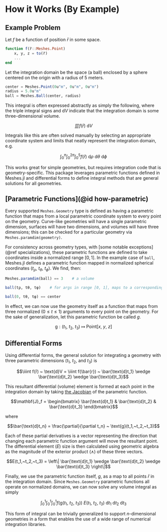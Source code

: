 # How it Works (By Example)

## Example Problem

Let $f$ be a function of position $\bar{r}$ in some space.
```julia
function f(r̄::Meshes.Point)
    x, y, z = to(r̄)
    ...
end
```

Let the integration domain be the space (a ball) enclosed by a sphere centered on the origin with a radius of 5 meters.
```julia
center = Meshes.Point(0u"m", 0u"m", 0u"m")
radius = 5.0u"m"
ball = Meshes.Ball(center, radius)
```

This integral is often expressed abstractly as simply the following, where the triple integral signs and $\text{d}V$ indicate that the integration domain is some three-dimensional volume.
```math
\iiint f(\bar{r}) ~ \text{d}V
```

Integrals like this are often solved manually by selecting an appropriate coordinate system and limits that neatly represent the integration domain, e.g.
```math
\int_0^{\pi} \int_0^{2\pi} \int_0^{5} f(\bar{r}) ~ \text{d}\rho~\text{d}\theta~\text{d}\phi
```

This works great for simple geometries, but requires integration code that is geometry-specific. This package leverages parametric functions defined in Meshes.jl and differential forms to define integral methods that are general solutions for all geometries.

## [Parametric Functions](@id how-parametric)

Every supported `Meshes.Geometry` type is defined as having a parametric function that maps from a local parametric coordinate system to every point on the geometry. Curve-like geometries will have a single parametric dimension, surfaces will have two dimensions, and volumes will have three dimensions; this can be checked for a particular geometry via `Meshes.paramdim(geometry)`.

For consistency across geometry types, with [some notable exceptions](@ref specializations), these parametric functions are defined to take coordinates inside a normalized range $[0,1]$. In the example case of `ball`, Meshes.jl defines a parametric function mapped in normalized spherical coordinates $(t_\rho, ~t_\theta, ~t_\phi)$. We find, then:
```julia
Meshes.paramdim(ball) == 3    # a volume

ball(tρ, tθ, tφ)    # for args in range [0, 1], maps to a corresponding Meshes.Point

ball(0, tθ, tφ) == center
```

In effect, we can now use the geometry itself as a function that maps from three normalized ($0 \le t \le 1$) arguments to every point on the geometry. For the sake of generalization, let this parametric function be called $g$.
```math
\text{g}: (t_1,~t_2,~t_3) ~\mapsto~ \text{Point}\big[ x, ~y, ~z \big]  
```

## Differential Forms

Using differential forms, the general solution for integrating a geometry with three parametric dimensions ($t_1$, $t_2$, and $t_3$) is
```math
\iiint f(r̄) ~ \text{d}V = \iiint f(\bar{r}) ~ \bar{\text{d}t_1} \wedge \bar{\text{d}t_2} \wedge \bar{\text{d}t_3}
```

This resultant differential (volume) element is formed at each point in the integration domain by taking [the Jacobian](https://en.wikipedia.org/wiki/Jacobian_matrix_and_determinant) of the parametric function.
```math
\mathbf{J}_f = \begin{bmatrix} \bar{\text{d}t_1} & \bar{\text{d}t_2} & \bar{\text{d}t_3} \end{bmatrix}
```
where
```math
\bar{\text{d}t_n} = \frac{\partial}{\partial t_n} ~ \text{g}(t_1,~t_2,~t_3)
```

Each of these partial derivatives is a vector representing the direction that changing each parametric function argument will move the resultant point. The differential element ($E$) size is then calculated using geometric algebra as the magnitude of the exterior product ($\wedge$) of these three vectors.
```math
E(t_1,~t_2,~t_3) = \left\| \bar{\text{d}t_1} \wedge \bar{\text{d}t_2} \wedge \bar{\text{d}t_3} \right\|
```

Finally, we use the parametric function itself, $g$, as a map to all points $\bar{r}$ in the integration domain. Since `Meshes.Geometry` parametric functions all operate on normalized domains, we can now solve any volume integral as simply
```math
\int_0^1 \int_0^1 \int_0^1 f\Big(\text{g}\big(t_1,~t_2,~t_3\big)\Big) ~ E(t_1,~t_2,~t_3) ~ \text{d}t_1 ~ \text{d}t_2 ~ \text{d}t_3
```

This form of integral can be trivially generalized to support $n$-dimensional geometries in a form that enables the use of a wide range of numerical integration libraries.
